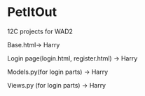 # PetItOut
12C projects for WAD2

Base.html-> Harry

Login page(login.html, register.html) -> Harry

Models.py(for login parts) -> Harry

Views.py (for login parts) -> Harry
